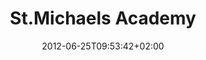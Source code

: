 ---
date: '2012-06-25T09:53:42+02:00' # date in which the content is created - defaults to "today"
title: 'St.Michaels Academy'
draft: false # set to "true" if you want to hide the content 

university: "St.Michaels Academy"
year: "1998-2012"
degree: "High School - Computer Science"
#URL: "http://www.st-michaelsacademy.com/"

---